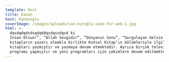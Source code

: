 ```yaml
---
template: Host
title: Kanan
host: Kananoglu
coverImage: /images/uploads/can-nuroğlu-save-for-web-1.jpg
html: >-
  dqsdqdqdsdsqdqddqsdqssdqsd ki
  İnsan Olsun!”, ”Allah Sevgidir”, ”Dünyanın Sonu”, “Sorgulayan Gelsin!” adlı
  kitapların yazarı olmakla birlikte Kutsal Kitap’ın bölümleriyle ilgili yorum
  kitapları yazmıştır ve yazmaya devam etmektedir. Ayrıca birçok televizyon
  programı yapmıştır ve yeni programları için çekimlere devam edilmektedir.
---
```


